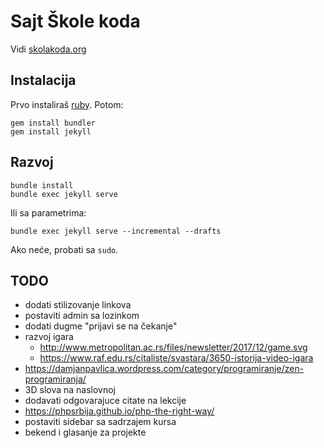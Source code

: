 # Sajt Škole koda

Vidi [skolakoda.org](https://skolakoda.org/)

## Instalacija

Prvo instaliraš [ruby](https://rubyinstaller.org/downloads/). Potom:

```
gem install bundler
gem install jekyll
```

## Razvoj

```
bundle install
bundle exec jekyll serve
```

Ili sa parametrima:
```
bundle exec jekyll serve --incremental --drafts
```

Ako neće, probati sa `sudo`.

## TODO

- dodati stilizovanje linkova
- postaviti admin sa lozinkom
- dodati dugme "prijavi se na čekanje"
- razvoj igara
    - http://www.metropolitan.ac.rs/files/newsletter/2017/12/game.svg
    - https://www.raf.edu.rs/citaliste/svastara/3650-istorija-video-igara
- https://damjanpavlica.wordpress.com/category/programiranje/zen-programiranja/
- 3D slova na naslovnoj
- dodavati odgovarajuce citate na lekcije
- https://phpsrbija.github.io/php-the-right-way/
- postaviti sidebar sa sadrzajem kursa
- bekend i glasanje za projekte
